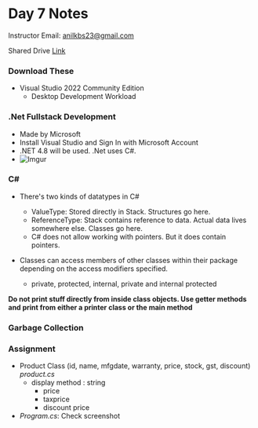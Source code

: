 # Day 7 Notes

Instructor Email: anilkbs23@gmail.com

Shared Drive [Link](https://drive.google.com/drive/folders/1DAw08ustFbkLb9CX9wGQkDZL5Ckseg1k)

### Download These
- Visual Studio 2022 Community Edition
    - Desktop Development Workload

### .Net Fullstack Development
- Made by Microsoft
- Install Visual Studio and Sign In with Microsoft Account
- .NET 4.8 will be used. .Net uses C#.
- ![Imgur](https://i.imgur.com/fu5VoBn.png)

### C#
- There's two kinds of datatypes in C#
    - ValueType: Stored directly in Stack. Structures go here.
    - ReferenceType: Stack contains reference to data. Actual data lives somewhere else. Classes go here.
    - C# does not allow working with pointers. But it does contain pointers.

- Classes can access members of other classes within their package depending on the access modifiers specified.
    - private, protected, internal, private and internal protected


**Do not print stuff directly from inside class objects. Use getter methods and print from either a printer class or the main method**

### Garbage Collection


### Assignment
- Product Class (id, name, mfgdate, warranty, price, stock, gst, discount) *product.cs*
    - display method : string 
        - price
        - taxprice
        - discount price
- *Program.cs*: Check screenshot
